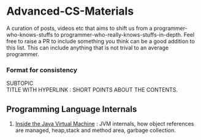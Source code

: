 # Advanced-CS-Materials
A curation of posts, videos etc that aims to shift us from a programmer-who-knows-stuffs to programmer-who-really-knows-stuffs-in-depth. Feel free to raise a PR to include something you think can be a good addition to this list.  This can include anything that is not trival to an average programmer. 

### Format for consistency
SUBTOPIC \
TITLE WITH HYPERLINK : SHORT POINTS ABOUT THE CONTENTS. 



## Programming Language Internals
1. [Inside the Java Virtual Machine](https://www.artima.com/insidejvm/ed2/jvmP.html) : JVM internals, how object references are managed, heap,stack and method area, garbage collection.




